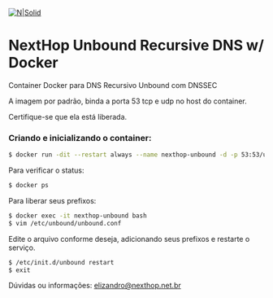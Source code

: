 
[![N|Solid](http://www.nexthop.net.br/static/images/logo.png)](http://www.nexthop.net.br)

# NextHop Unbound Recursive DNS w/ Docker

Container Docker para DNS Recursivo Unbound com DNSSEC


A imagem por padrão, binda a porta 53 tcp e udp no host do container.

Certifique-se que ela está liberada.

### Criando e inicializando o container:

```sh
$ docker run -dit --restart always --name nexthop-unbound -d -p 53:53/udp -p 53:53 nexthopsolutions/docker-unbound
```

Para verificar o status:

```sh
$ docker ps
```
 
Para liberar seus prefixos:

```sh
$ docker exec -it nexthop-unbound bash
$ vim /etc/unbound/unbound.conf
```

Edite o arquivo conforme deseja, adicionando seus prefixos e restarte o serviço.

```sh
$ /etc/init.d/unbound restart
$ exit
```

Dúvidas ou informações: <elizandro@nexthop.net.br>
